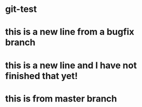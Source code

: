 # git-test

# this is a new line from a bugfix branch

# this is a new line and I have not finished that yet!

# this is from master branch
